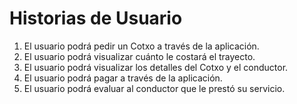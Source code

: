 # Historias de Usuario

1. El usuario podrá pedir un Cotxo a través de la aplicación.
2. El usuario podrá visualizar cuánto le costará el trayecto.
3. El usuario podrá visualizar los detalles del Cotxo y el conductor.
4. El usuario podrá pagar a través de la aplicación.
5. El usuario podrá evaluar al conductor que le prestó su servicio.